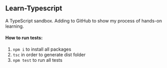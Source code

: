 ## Learn-Typescript
A TypeScript sandbox.
Adding to GitHub to show my process of hands-on learning.

#### How to run tests:
1. `npm i` to install all packages
2. `tsc` in order to generate dist folder
3. `npm test` to run all tests
